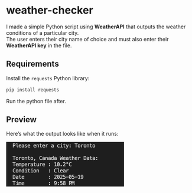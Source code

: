 # weather-checker

I made a simple Python script using **WeatherAPI** that outputs the weather conditions of a particular city.  
The user enters their city name of choice and must also enter their **WeatherAPI key** in the file. 

## Requirements



Install the `requests` Python library:

```bash
pip install requests
```
Run the python file after.

## Preview

Here’s what the output looks like when it runs:

![Script Preview](weatherdemo.png)
